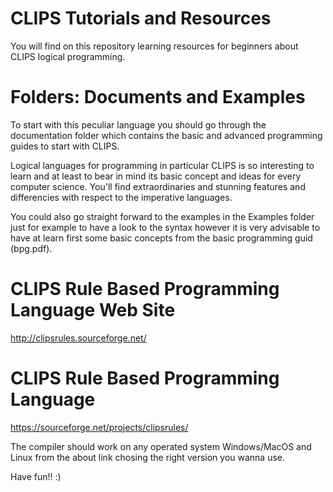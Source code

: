 # CLIPS Tutorials and Resources

You will find on this repository learning resources for beginners about CLIPS logical programming. 

# Folders: Documents and Examples

To start with this peculiar language you should go through the documentation folder which contains the basic and advanced programming guides to start with CLIPS. 

Logical languages for programming in particular CLIPS is so interesting to learn and at least to bear in mind its basic concept and ideas for every computer science. You'll find extraordinaries and stunning features and differencies with respect to the imperative languages.

You could also go straight forward to the examples in the Examples folder just for example to have a look to the syntax however it is very advisable to have at learn first some basic concepts from the basic programming guid (bpg.pdf).

# CLIPS Rule Based Programming Language Web Site

http://clipsrules.sourceforge.net/

# CLIPS Rule Based Programming Language

https://sourceforge.net/projects/clipsrules/

The compiler should work on any operated system Windows/MacOS and Linux from the about link chosing the right version you wanna use.

Have fun!! :)
